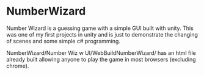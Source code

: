 # NumberWizard
Number Wizard is a guessing game with a simple GUI built with unity. This was one of my first projects in unity and is just to demonstrate the changing of scenes and some simple c# programming.


NumberWizard/Number Wiz w UI/WebBuildNumberWizard/ has an html file already built allowing anyone to play the game in most browsers (excluding chrome).

